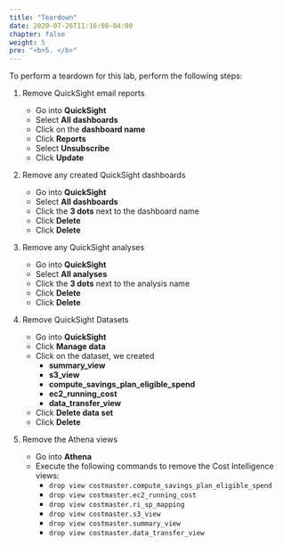 ```yaml
---
title: "Teardown"
date: 2020-07-26T11:16:08-04:00
chapter: false
weight: 5
pre: "<b>5. </b>"
---
```



To perform a teardown for this lab, perform the following steps:

1. Remove QuickSight email reports
    - Go into **QuickSight**
    - Select **All dashboards**
    - Click on the **dashboard name**
    - Click **Reports**
    - Select **Unsubscribe**
    - Click **Update**

2. Remove any created QuickSight dashboards
    - Go into **QuickSight**
    - Select **All dashboards**
    - Click the **3 dots** next to the dashboard name
    - Click **Delete**
    - Click **Delete**

3. Remove any QuickSight analyses
    - Go into **QuickSight**
    - Select **All analyses**
    - Click the **3 dots** next to the analysis name
    - Click **Delete**
    - Click **Delete**

4. Remove QuickSight Datasets
    - Go into **QuickSight**
    - Click **Manage data**
    - Click on the dataset, we created 
        - **summary_view**
        - **s3_view**
        - **compute_savings_plan_eligible_spend**
        - **ec2_running_cost**
        - **data_transfer_view**
    - Click **Delete data set**
    - Click **Delete**

5. Remove the Athena views
    - Go into **Athena**
    - Execute the following commands to remove the Cost Intelligence views:
        - ```drop view costmaster.compute_savings_plan_eligible_spend```
        - ```drop view costmaster.ec2_running_cost```
        - ```drop view costmaster.ri_sp_mapping```
        - ```drop view costmaster.s3_view```
        - ```drop view costmaster.summary_view```
        - ```drop view costmaster.data_transfer_view```





